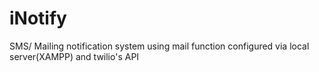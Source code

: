 # iNotify
SMS/ Mailing notification system using mail function configured via local server(XAMPP) and twilio's API
